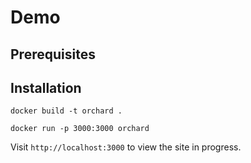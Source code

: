 # Demo

## Prerequisites

## Installation

```
docker build -t orchard .
```
```
docker run -p 3000:3000 orchard
```

Visit `http://localhost:3000` to view the site in progress.
